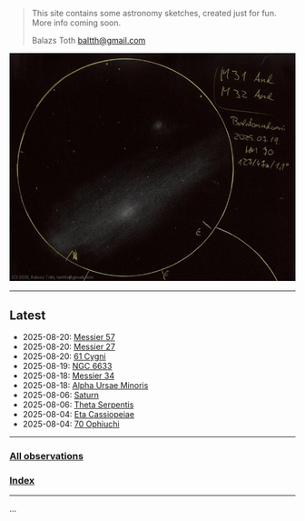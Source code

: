
> This site contains some astronomy sketches, created just for fun.
> More info coming soon.
> 
> Balazs Toth
> baltth@gmail.com

![M31, M32](img/m31-m32-20250722.jpg)

---


## Latest

- 2025-08-20: [Messier 57](obs/m57-2025-08-20.md)
- 2025-08-20: [Messier 27](obs/m27-2025-08-20.md)
- 2025-08-20: [61 Cygni](obs/61-cyg-2025-08-20.md)
- 2025-08-19: [NGC 6633](obs/ngc-6633-2025-08-19.md)
- 2025-08-18: [Messier 34](obs/m34-2025-08-18.md)
- 2025-08-18: [Alpha Ursae Minoris](obs/alpha-umi-2025-08-18.md)
- 2025-08-06: [Saturn](obs/saturn-2025-08-06.md)
- 2025-08-06: [Theta Serpentis](obs/theta-ser-2025-08-06.md)
- 2025-08-04: [Eta Cassiopeiae](obs/eta-cas-2025-08-04.md)
- 2025-08-04: [70 Ophiuchi](obs/70-oph-2025-08-04.md)

---

### [All observations](pages/log.md)

### [Index](pages/obj_index.md)

---

...

